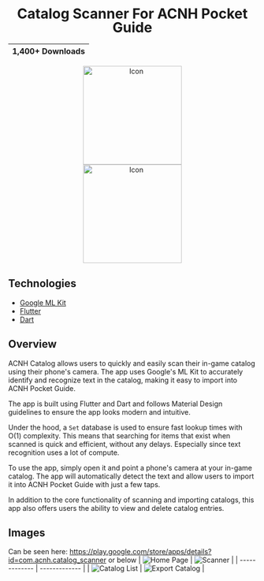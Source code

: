 <h1 align="center" style="font-size:28px; line-height:1"><b>Catalog Scanner For ACNH Pocket Guide</b></h1>
<div align="center" style="font-size:18px">

| 1,400+ Downloads |
| :-------------: |

</div>
<a href="https://play.google.com/store/apps/details?id=com.acnh.catalog_scanner">
  <div align="center">
    <img alt="Icon" src="Promotion/app-icon-store.png" width="200px">
  </div>
</a>
<a href="https://play.google.com/store/apps/details?id=com.acnh.catalog_scanner">
  <div align="center">
    <img alt="Icon" src="Promotion/google-play-badge.png" width="200px">
  </div>
</a>

## Technologies
* [Google ML Kit](https://developers.google.com/ml-kit)
* [Flutter](https://flutter.dev/)
* [Dart](https://dart.dev/)

## Overview
ACNH Catalog allows users to quickly and easily scan their in-game catalog using their phone's camera. The app uses Google's ML Kit to accurately identify and recognize text in the catalog, making it easy to import into ACNH Pocket Guide.

The app is built using Flutter and Dart and follows Material Design guidelines to ensure the app looks modern and intuitive.

Under the hood, a `Set` database is used to ensure fast lookup times with O(1) complexity. This means that searching for items that exist when scanned is quick and efficient, without any delays. Especially since text recognition uses a lot of compute.

To use the app, simply open it and point a phone's camera at your in-game catalog. The app will automatically detect the text and allow users to import it into ACNH Pocket Guide with just a few taps.

In addition to the core functionality of scanning and importing catalogs, this app also offers users the ability to view and delete catalog entries.

## Images
Can be seen here: https://play.google.com/store/apps/details?id=com.acnh.catalog_scanner or below
| ![Home Page](Promotion/Home.png) | ![Scanner](Promotion/Scanner.png) | 
| ------------- | ------------- |
| ![Catalog List](Promotion/Catalog%20List.png) | ![Export Catalog](Promotion/Export%20Catalog.png) |
